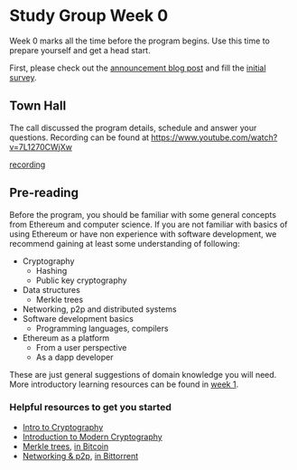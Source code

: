 # Study Group Week 0

Week 0 marks all the time before the program begins. Use this time to prepare yourself and get a head start. 

First, please check out the [announcement blog post](https://blog.ethereum.org/2025/02/05/ethereum-protocol-studies) and fill the [initial survey](https://forms.gle/BVQZDYoV6siALtHs7).

## Town Hall

The call discussed the program details, schedule and answer your questions. Recording can be found at https://www.youtube.com/watch?v=7L1270CWjXw

[recording](https://www.youtube.com/embed/7L1270CWjXw?si=fVXN913ZOJytR8Rv ':include :type=iframe width=100% height=560 frameborder="0" allow="fullscreen" allowfullscreen encrypted-media gyroscope picture-in-picture web-share')

## Pre-reading

Before the program, you should be familiar with some general concepts from Ethereum and computer science. If you are not familiar with basics of using Ethereum or have non experience with software development, we recommend gaining at least some understanding of following:

- Cryptography
    - Hashing
    - Public key cryptography
- Data structures
    - Merkle trees
- Networking, p2p and distributed systems
- Software development basics
    - Programming languages, compilers
- Ethereum as a platform
    - From a user perspective
    - As a dapp developer

These are just general suggestions of domain knowledge you will need. More introductory learning resources can be found in [week 1](/eps/week1.md).

### Helpful resources to get you started

- [Intro to Cryptography](https://summerofprotocols.com/wp-content/uploads/2023/12/53-BEIKO-001-2023-12-13.pdf)
- [Introduction to Modern Cryptography](https://www.cs.umd.edu/~jkatz/imc.html)
- [Merkle trees](https://youtu.be/V6gLY-1G4Mc?si=W1ncsNYUSHjm5U4y), [in Bitcoin](https://www.youtube.com/watch?v=bBC-nXj3Ng4)
- [Networking & p2p](https://youtu.be/ie-qRQIQT4I?si=eYKzMbn7PGk-Il9M), [in Bittorrent](https://www.youtube.com/watch?v=xH00ikD1oDo)

